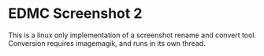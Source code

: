 # EDMC Screenshot 2

This is a linux only implementation of a screenshot rename and convert tool.
Conversion requires imagemagik, and runs in its own thread.
